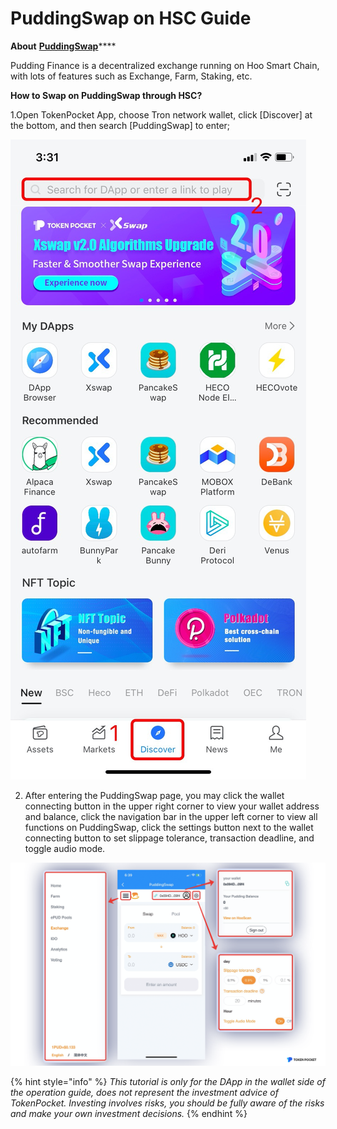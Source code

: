 # PuddingSwap on HSC Guide

**About** [**PuddingSwap**](https://puddingswap.finance/)\*\*\*\*

Pudding Finance is a decentralized exchange running on Hoo Smart Chain, with lots of features such as Exchange, Farm, Staking, etc.

**How to Swap on PuddingSwap through HSC?**

1.Open TokenPocket App, choose Tron network wallet, click \[Discover\] at the bottom, and then search \[PuddingSwap\] to enter;

![](../../.gitbook/assets/dex-shou-ye-%20%283%29.jpg)

2. After entering the PuddingSwap page, you may click the wallet connecting button in the upper right corner to view your wallet address and balance, click the navigation bar in the upper left corner to view all functions on PuddingSwap, click the settings button next to the wallet connecting button to set slippage tolerance, transaction deadline, and toggle audio mode.

![](../../.gitbook/assets/pudding%20%281%29.png)



{% hint style="info" %}
_This tutorial is only for the DApp in the wallet side of the operation guide, does not represent the investment advice of TokenPocket. Investing involves risks, you should be fully aware of the risks and make your own investment decisions._
{% endhint %}

#### 



